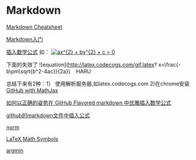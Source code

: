 # Markdown

[Markdown Cheatsheet](https://github.com/adam-p/markdown-here/wiki/Markdown-Cheatsheet)

[Markdown入门](http://metman.info/blog/2013/02/27/markdownru-men/)

[插入数学公式](http://www.jianshu.com/p/c169599726e1) 如：
<a href="https://www.codecogs.com/eqnedit.php?latex=ax^{2}&space;&plus;&space;by^{2}&space;&plus;&space;c&space;=&space;0" target="_blank"><img src="https://latex.codecogs.com/gif.latex?ax^{2}&space;&plus;&space;by^{2}&space;&plus;&space;c&space;=&space;0" title="ax^{2} + by^{2} + c = 0" /></a>

下面的失效了
![equation](http://latex.codecogs.com/gif.latex? x=\\frac{-b\\pm\\sqrt{b^2-4ac}}{2a})    HARU

总结下来有2种：1） 使用解析服务器,如latex.codecogs.com  2)在chrome安装[GitHub with MathJax](https://chrome.google.com/webstore/detail/github-with-mathjax/ioemnmodlmafdkllaclgeombjnmnbima/related)

[如何以正确的姿势在 GitHub Flavored markdown 中优雅插入数学公式](http://trumanliu.com/github-markdown-math-formulas/)

[github的markdown文件中插入公式](http://www.wanguanglu.com/2016/07/18/github-markdown-equation/)

[norm](http://www.maths.tcd.ie/~dwilkins/LaTeXPrimer/BracketsNorms.html)

[LaTeX Math Symbols](http://web.ift.uib.no/Teori/KURS/WRK/TeX/symALL.html)

[argmin](http://tex.stackexchange.com/questions/5223/command-for-argmin-or-argmax)


